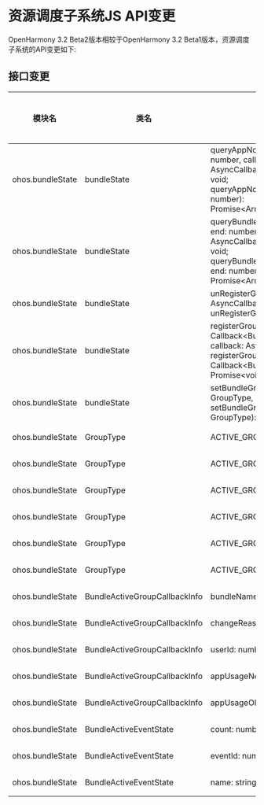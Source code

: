 # 资源调度子系统JS API变更

OpenHarmony 3.2 Beta2版本相较于OpenHarmony 3.2 Beta1版本，资源调度子系统的API变更如下:

## 接口变更

| 模块名 | 类名 | 方法/属性/枚举/常量 | 变更类型 |
|---|---|---|---|
| ohos.bundleState | bundleState | queryAppNotificationNumber(begin: number, end: number, callback: AsyncCallback\<Array\<BundleActiveEventState>>): void;<br>queryAppNotificationNumber(begin: number, end: number): Promise\<Array\<BundleActiveEventState>>; | 新增 |
| ohos.bundleState | bundleState | queryBundleActiveEventStates(begin: number, end: number, callback: AsyncCallback\<Array\<BundleActiveEventState>>): void;<br>queryBundleActiveEventStates(begin: number, end: number): Promise\<Array\<BundleActiveEventState>>; | 新增 |
| ohos.bundleState | bundleState | unRegisterGroupCallBack(callback: AsyncCallback\<void>): void;<br>unRegisterGroupCallBack(): Promise\<void>; | 新增 |
| ohos.bundleState | bundleState | registerGroupCallBack(callback: Callback\<BundleActiveGroupCallbackInfo>, callback: AsyncCallback\<void>): void;<br>registerGroupCallBack(callback: Callback\<BundleActiveGroupCallbackInfo>): Promise\<void>; | 新增 |
| ohos.bundleState | bundleState | setBundleGroup(bundleName: string, newGroup: GroupType, callback: AsyncCallback\<void>): void;<br>setBundleGroup(bundleName: string, newGroup: GroupType): Promise\<void>; | 新增 |
| ohos.bundleState | GroupType | ACTIVE_GROUP_NEVER = 60 | 新增 |
| ohos.bundleState | GroupType | ACTIVE_GROUP_LIMIT = 50 | 新增 |
| ohos.bundleState | GroupType | ACTIVE_GROUP_RARE = 40 | 新增 |
| ohos.bundleState | GroupType | ACTIVE_GROUP_FIXED = 30 | 新增 |
| ohos.bundleState | GroupType | ACTIVE_GROUP_DAILY = 20 | 新增 |
| ohos.bundleState | GroupType | ACTIVE_GROUP_ALIVE = 10 | 新增 |
| ohos.bundleState | BundleActiveGroupCallbackInfo | bundleName: string; | 新增 |
| ohos.bundleState | BundleActiveGroupCallbackInfo | changeReason: number; | 新增 |
| ohos.bundleState | BundleActiveGroupCallbackInfo | userId: number; | 新增 |
| ohos.bundleState | BundleActiveGroupCallbackInfo | appUsageNewGroup: number; | 新增 |
| ohos.bundleState | BundleActiveGroupCallbackInfo | appUsageOldGroup: number; | 新增 |
| ohos.bundleState | BundleActiveEventState | count: number; | 新增 |
| ohos.bundleState | BundleActiveEventState | eventId: number; | 新增 |
| ohos.bundleState | BundleActiveEventState | name: string; | 新增 |


